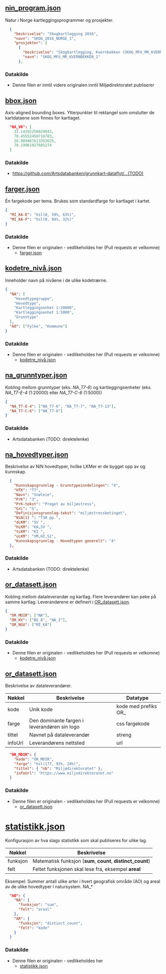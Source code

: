 ## [nin_program.json](nin_program.json)

Natur i Norge kartleggingsprogrammer og prosjekter.

```json
  {
    "beskrivelse": "Skogkartlegging 2016",
    "navn": "SKOG_2016_NORGE_1",
    "prosjekter": [
      {
        "beskrivelse": "Skogkartlegging, Kvernbekken (SKOG_MFU_MR_KVERNBEKKEN_1, Møre Og Romsdal, Miljøfaglig Utredning)",
        "navn": "SKOG_MFU_MR_KVERNBEKKEN_1"
      },
```

### Datakilde

- Denne filen er inntil videre originalen inntil Miljødirektoratet publiserer

## [bbox.json](bbox.json)

Axis-aligned bounding boxes. Ytterpunkter til rektangel som omslutter de kartdataene som finnes for kartlaget.

```json
  "NA_V6": [
    31.14292256029043,
    70.45552450718783,
    28.989467613353625,
    70.19961927605274
  ]
```

### Datakilde

- https://github.com/Artsdatabanken/grunnkart-dataflyt/...(TODO)

## [farger.json](farger.json)

Én fargekode per tema. Brukes som standardfarge for kartlaget i kartet.

```json
{
  "MI_KA-E": "hsl(0, 59%, 63%)",
  "MI_KA-F": "hsl(0, 84%, 32%)"
}
```

### Datakilde

- Denne filen er originalen - vedlikeholdes her (Pull requests er velkomne)
  - [farger.json](farger.json)

## [kodetre_nivå.json](kodetre_nivå.json)

Inneholder navn på nivåene i de ulike kodetrærne.

```json
{
  "NA": [
    "Hovedtypegruppe",
    "Hovedtype",
    "Kartleggingsenhet 1:20000",
    "Kartleggingsenhet 1:5000",
    "Grunntype"
  ],
  "AO": ["Fylke", "Kommune"]
}
```

### Datakilde

- Denne filen er originalen - vedlikeholdes her (Pull requests er velkomne)
  - [kodetre_nivå.json](kodetre_nivå.json)

## [na_grunntyper.json](na_grunntyper.json)

Kobling mellom grunntyper (eks. _NA_T7-6_) og kartleggingsenheter (eks. _NA_T7-E-4_ (1:20000) eller _NA_T7-C-6_ (1:5000))

```json
{
  "NA_T7-E-4": ["NA_T7-6", "NA_T7-7", "NA_T7-13"],
  "NA_T7-C-6": ["NA_T7-6"]
}
```

### Datakilde

- Artsdatabanken (TODO: direktelenke)

## [na_hovedtyper.json](na_hovedtyper.json)

Beskrivelse av NiN hovedtyper, hvilke LKMer er de bygget opp av og kunnskap.

```json
  {
    "Kunnskapsgrunnlag - Grunntypeinndelingen": "4",
    "HTK": "T7",
    "Navn": "Snøleie",
    "PrK": "3",
    "PrK-tekst": "Preget av miljøstress",
    "GrL": "S",
    "Definisjonsgrunnlag-tekst": "miljøstressbetinget",
    "NiN[1] ": "T30 pp.",
    "dLKM": "SV ",
    "hLKM": "KA,SV ",
    "tLKM": "KI ",
    "uLKM": "VM,HI,S1",
    "Kunnskapsgrunnlag - Hovedtypen generelt": "4"
  },
```

### Datakilde

- Artsdatabanken (TODO: direktelenke)

## [or_datasett.json](or_datasett.json)

Kobling mellom dataleverandør og kartlag. Flere leverandører kan peke på samme kartlag. Leverandørene er definert i [OR_datasett.json](OR_datasett.json).

```json
{
  "OR_MDIR": ["NA"],
  "OR_KV": ["BS_8", "NA_I"],
  "OR_NGU": ["MI_KA"]
}
```

### Datakilde

- Denne filen er originalen - vedlikeholdes her (Pull requests er velkomne)
  - [kodetre_nivå.json](kodetre_nivå.json)

## [or_datasett.json](or_datasett.json)

Beskrivelse av dataleverandører.

| Nøkkel  | Beskrivelse                                  | Datatype              |
| ------- | -------------------------------------------- | --------------------- |
| kode    | Unik kode                                    | kode med prefiks OR\_ |
| farge   | Den dominante fargen i leverandøren sin logo | css fargekode         |
| tittel  | Navnet på dataleverandør                     | streng                |
| infoUrl | Leverandørens nettsted                       | url                   |

```json
  "OR_MDIR": {
    "kode": "OR_MDIR",
    "farge": "hsl(177, 93%, 24%)",
    "tittel": { "nb": "Miljødirektoratet" },
    "infoUrl": "https://www.miljodirektoratet.no"
  }
```

### Datakilde

- Denne filen er originalen - vedlikeholdes her (Pull requests er velkomne)
  - [or_datasett.json](or_datasett.json)

# [statistikk.json](statistikk.json)

Konfigurasjon av hva slags statistikk som skal publiseres for ulike lag.

| Nøkkel   | Beskrivelse                                                  |
| -------- | ------------------------------------------------------------ |
| funksjon | Matematisk funksjon (**sum**, **count**, **distinct_count**) |
| felt     | Feltet funksjonen skal lese fra, eksempel **areal**          |

Eksempel: Summer antall ulike arter i hvert geografisk område (AO) og areal av de ulike hovedtyper i natursystem. NA\_\*

```json
  "AO": {
    "NA": {
      "funksjon": "sum",
      "felt": "areal"
    },
    "AR": {
      "funksjon": "distinct_count",
      "felt": "kode"
    }
  }
```

### Datakilde

- Denne filen er originalen - vedlikeholdes her
  - [statistikk.json](statistikk.json)
